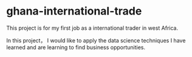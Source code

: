 # ghana-international-trade
This project is for my first job as a international trader in west Africa.

In this project， I would like to apply the data science techniques I have learned and are learning to find business opportunities.


